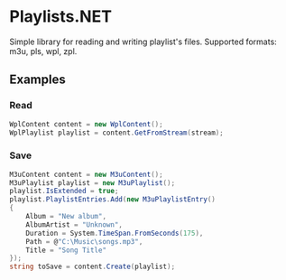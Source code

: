 # Playlists.NET

Simple library for reading and writing playlist's files. Supported formats: m3u, pls, wpl, zpl.

## Examples

### Read
```c#
WplContent content = new WplContent();
WplPlaylist playlist = content.GetFromStream(stream);
```
### Save
```c#
M3uContent content = new M3uContent();
M3uPlaylist playlist = new M3uPlaylist();
playlist.IsExtended = true;
playlist.PlaylistEntries.Add(new M3uPlaylistEntry()
{
    Album = "New album",
    AlbumArtist = "Unknown",
    Duration = System.TimeSpan.FromSeconds(175),
    Path = @"C:\Music\songs.mp3",
    Title = "Song Title"
});
string toSave = content.Create(playlist);
```
